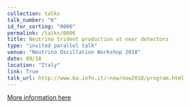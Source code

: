 ```yaml
---
collection: talks
talk_number: "6"
id_for_sorting: "0006"
permalink: /talks/0006
title: Neutrino trident production at near detectors 
type: "invited parallel talk"
venue: "Neutrino Oscillation Workshop 2018"
date: 09/18
location: "Italy"
link: True 
talk_url: http://www.ba.infn.it/~now/now2018/program.html 
---
```


[More information here](http://www.ba.infn.it/~now/now2018/program.html)
